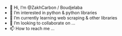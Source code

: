 - 👋 Hi, I’m @ZakhCarbon / Boudjelaba
- 👀 I’m interested in python & python libraries
- 🌱 I’m currently learning web scraping & other libraries
- 💞️ I’m looking to collaborate on ...
- 📫 How to reach me ...

<!---
ZakhCarbon/ZakhCarbon is a ✨ special ✨ repository because its `README.md` (this file) appears on your GitHub profile.
You can click the Preview link to take a look at your changes.
--->
